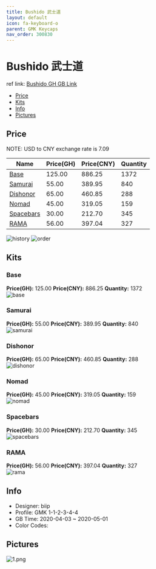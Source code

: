 ```yaml
---
title: Bushido 武士道
layout: default
icon: fa-keyboard-o
parent: GMK Keycaps
nav_order: 300830
---
```


# Bushido 武士道

ref link: [Bushido GH GB Link](https://geekhack.org/index.php?topic=105425.0)  
* [Price](#price)  
* [Kits](#kits)  
* [Info](#info)  
* [Pictures](#pictures)  


## Price  

NOTE: USD to CNY exchange rate is 7.09

| Name          | Price(GH)    |  Price(CNY) | Quantity |
| ------------- | ------------ |  ---------- | -------- |
|[Base](#base)|125.00|886.25|1372|
|[Samurai](#samurai)|55.00|389.95|840|
|[Dishonor](#dishonor)|65.00|460.85|288|
|[Nomad](#nomad)|45.00|319.05|159|
|[Spacebars](#spacebars)|30.00|212.70|345|
|[RAMA](#rama)|56.00|397.04|327|

<img src="{{ 'assets/images/gmk-keycaps/bushido/history.png' | relative_url }}" alt="history" class="image featured">
<img src="{{ 'assets/images/gmk-keycaps/bushido/order.png' | relative_url }}" alt="order" class="image featured">

## Kits  
### Base  
**Price(GH):** 125.00    **Price(CNY):** 886.25    **Quantity:** 1372  
<img src="{{ 'assets/images/gmk-keycaps/bushido/kits_pics/base.png' | relative_url }}" alt="base" class="image featured">

### Samurai  
**Price(GH):** 55.00    **Price(CNY):** 389.95    **Quantity:** 840  
<img src="{{ 'assets/images/gmk-keycaps/bushido/kits_pics/samurai.png' | relative_url }}" alt="samurai" class="image featured">

### Dishonor  
**Price(GH):** 65.00    **Price(CNY):** 460.85    **Quantity:** 288  
<img src="{{ 'assets/images/gmk-keycaps/bushido/kits_pics/dishonor.png' | relative_url }}" alt="dishonor" class="image featured">

### Nomad  
**Price(GH):** 45.00    **Price(CNY):** 319.05    **Quantity:** 159  
<img src="{{ 'assets/images/gmk-keycaps/bushido/kits_pics/nomad.png' | relative_url }}" alt="nomad" class="image featured">

### Spacebars  
**Price(GH):** 30.00    **Price(CNY):** 212.70    **Quantity:** 345  
<img src="{{ 'assets/images/gmk-keycaps/bushido/kits_pics/spacebars.png' | relative_url }}" alt="spacebars" class="image featured">

### RAMA  
**Price(GH):** 56.00    **Price(CNY):** 397.04    **Quantity:** 327  
<img src="{{ 'assets/images/gmk-keycaps/bushido/kits_pics/rama.png' | relative_url }}" alt="rama" class="image featured">


## Info  
* Designer: biip  
* Profile: GMK 1-1-2-3-4-4  
* GB Time: 2020-04-03 ~ 2020-05-01  
* Color Codes:  


## Pictures  
<img src="{{ 'assets/images/gmk-keycaps/bushido/rendering_pics/1.png' | relative_url }}" alt="1.png" class="image featured">
